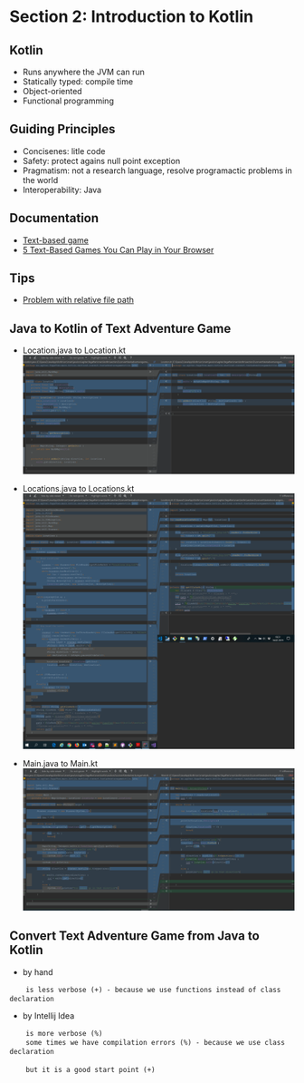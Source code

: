 # Section 2: Introduction to Kotlin

## Kotlin 
- Runs anywhere the JVM can run
- Statically typed: compile time
- Object-oriented
- Functional programming

## Guiding Principles
- Concisenes: litle code
- Safety: protect agains null point exception
- Pragmatism: not a research language, resolve programactic problems in the world
- Interoperability: Java 

## Documentation
- [Text-based game](https://en.wikipedia.org/wiki/Text-based_game)
- [5 Text-Based Games You Can Play in Your Browser](https://www.makeuseof.com/tag/browser-text-based-games/)

## Tips 
- [Problem with relative file path](https://stackoverflow.com/questions/2860616/problem-with-relative-file-path)

## Java to Kotlin of Text Adventure Game
- Location.java to Location.kt
![Start Intellij Idea on Linux](https://raw.githubusercontent.com/pedalv/JavaApp/master/Kotlin/Location-Java-to-Kotlin.PNG)

- Locations.java to Locations.kt
![Start Intellij Idea on Linux](https://raw.githubusercontent.com/pedalv/JavaApp/master/Kotlin/Locations-Java-to-Kotlin.PNG)

- Main.java to Main.kt
![Start Intellij Idea on Linux](https://raw.githubusercontent.com/pedalv/JavaApp/master/Kotlin/Main-Java-to-Kotlin.PNG)


## Convert Text Adventure Game from Java to Kotlin
- by hand

``` 
	is less verbose (+) - because we use functions instead of class declaration
```
- by Intellij Idea 

``` 
	is more verbose (%)
	some times we have compilation errors (%) - because we use class declaration
	
	but it is a good start point (+)
``` 
